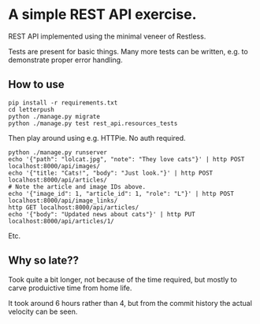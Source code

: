 # A simple REST API exercise.

REST API implemented using the minimal veneer of Restless.

Tests are present for basic things. Many more tests can be written,
e.g. to demonstrate proper error handling.

## How to use

    pip install -r requirements.txt
    cd letterpush
    python ./manage.py migrate
    python ./manage.py test rest_api.resources_tests

Then play around using e.g. HTTPie. No auth required.

    python ./manage.py runserver
    echo '{"path": "lolcat.jpg", "note": "They love cats"}' | http POST localhost:8000/api/images/
    echo '{"title: "Cats!", "body": "Just look."}' | http POST localhost:8000/api/articles/
    # Note the article and image IDs above.
    echo '{"image_id": 1, "article_id": 1, "role": "L"}' | http POST localhost:8000/api/image_links/
    http GET localhost:8000/api/articles/
    echo '{"body": "Updated news about cats"}' | http PUT localhost:8000/api/articles/1/

Etc.


## Why so late??

Took quite a bit longer, not because of the time required,
but mostly to carve produictive time from home life.

It took around 6 hours rather than 4, but from the commit history
the actual velocity can be seen.
